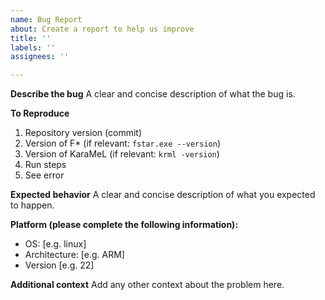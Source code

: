 ```yaml
---
name: Bug Report
about: Create a report to help us improve
title: ''
labels: ''
assignees: ''

---
```


**Describe the bug**
A clear and concise description of what the bug is.

**To Reproduce**
1. Repository version (commit)
2. Version of F* (if relevant: `fstar.exe --version`)
3. Version of KaraMeL (if relevant: `krml -version`)
3. Run steps
4. See error

**Expected behavior**
A clear and concise description of what you expected to happen.


**Platform (please complete the following information):**
 - OS: [e.g. linux]
 - Architecture: [e.g. ARM]
 - Version [e.g. 22]


**Additional context**
Add any other context about the problem here.
